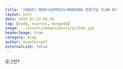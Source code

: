 ```yaml
---
title: '[NODE] NODE+EXPRESS+MONGODB 회원가입 FLOW #3'
layout: post
date: 2019-01-23 09:36
tag: [node, express, mongodb]
image: ../assets/images/posts/github.jpg
headerImage: true
category: blog
author: AngelKing47
externalLink: false
---
```


로그인?
